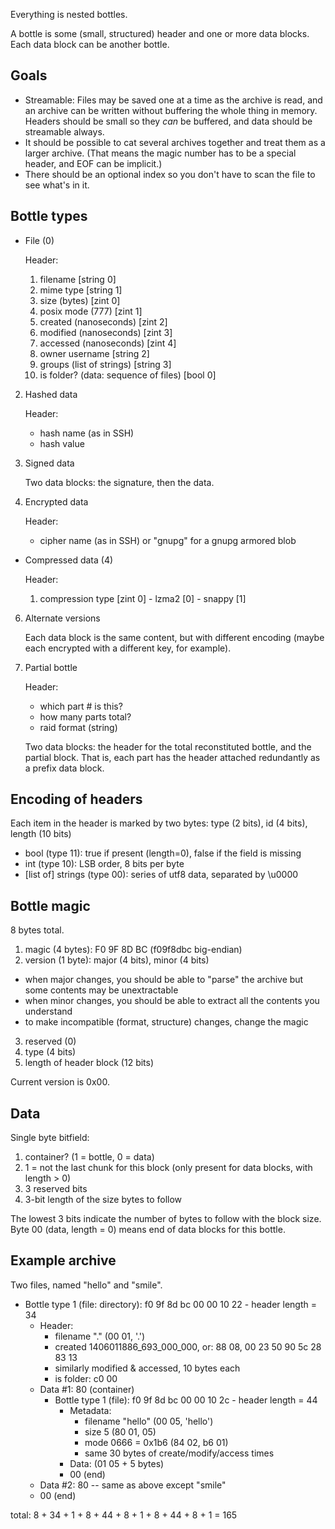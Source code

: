 
Everything is nested bottles.

A bottle is some (small, structured) header and one or more data blocks. Each data block can be another bottle.

## Goals

- Streamable: Files may be saved one at a time as the archive is read, and an archive can be written without buffering the whole thing in memory. Headers should be small so they *can* be buffered, and data should be streamable always.
- It should be possible to cat several archives together and treat them as a larger archive. (That means the magic number has to be a special header, and EOF can be implicit.)
- There should be an optional index so you don't have to scan the file to see what's in it.

## Bottle types

- File (0)

    Header:
    1. filename [string 0]
    2. mime type [string 1]
    3. size (bytes) [zint 0]
    4. posix mode (777) [zint 1]
    5. created (nanoseconds) [zint 2]
    6. modified (nanoseconds) [zint 3]
    7. accessed (nanoseconds) [zint 4]
    8. owner username [string 2]
    9. groups (list of strings) [string 3]
    10. is folder? (data: sequence of files) [bool 0]

2. Hashed data

    Header:
    - hash name (as in SSH)
    - hash value

3. Signed data

    Two data blocks: the signature, then the data.

4. Encrypted data

    Header:
    - cipher name (as in SSH) or "gnupg" for a gnupg armored blob

- Compressed data (4)

    Header:
    1. compression type [zint 0]
      - lzma2 [0]
      - snappy [1]

6. Alternate versions

    Each data block is the same content, but with different encoding (maybe each encrypted with a different key, for example).

7. Partial bottle

    Header:
    - which part # is this?
    - how many parts total?
    - raid format (string)

    Two data blocks: the header for the total reconstituted bottle, and the partial block. That is, each part has the header attached redundantly as a prefix data block.

## Encoding of headers

Each item in the header is marked by two bytes: type (2 bits), id (4 bits), length (10 bits)

- bool (type 11): true if present (length=0), false if the field is missing
- int (type 10): LSB order, 8 bits per byte
- [list of] strings (type 00): series of utf8 data, separated by \u0000

## Bottle magic

8 bytes total.

1. magic (4 bytes): F0 9F 8D BC (f09f8dbc big-endian)
2. version (1 byte): major (4 bits), minor (4 bits)
  - when major changes, you should be able to "parse" the archive but some contents may be unextractable
  - when minor changes, you should be able to extract all the contents you understand
  - to make incompatible (format, structure) changes, change the magic
3. reserved (0)
4. type (4 bits)
5. length of header block (12 bits)

Current version is 0x00.

## Data

Single byte bitfield:
1. container? (1 = bottle, 0 = data)
2. 1 = not the last chunk for this block (only present for data blocks, with length > 0)
3. 3 reserved bits
4. 3-bit length of the size bytes to follow

The lowest 3 bits indicate the number of bytes to follow with the block size.
Byte 00 (data, length = 0) means end of data blocks for this bottle.

## Example archive

Two files, named "hello" and "smile".

- Bottle type 1 (file: directory): f0 9f 8d bc 00 00 10 22 - header length = 34
  - Header:
    - filename "." (00 01, '.')
    - created 1406011886_693_000_000, or: 88 08, 00 23 50 90 5c 28 83 13
    - similarly modified & accessed, 10 bytes each
    - is folder: c0 00
  - Data #1: 80 (container)
    - Bottle type 1 (file): f0 9f 8d bc 00 00 10 2c - header length = 44
      - Metadata:
        - filename "hello" (00 05, 'hello')
        - size 5 (80 01, 05)
        - mode 0666 = 0x1b6 (84 02, b6 01)
        - same 30 bytes of create/modify/access times
      - Data: (01 05 + 5 bytes)
      - 00 (end)
  - Data #2: 80 -- same as above except "smile"
  - 00 (end)

total: 8 + 34 + 1 + 8 + 44 + 8 + 1 + 8 + 44 + 8 + 1 = 165
